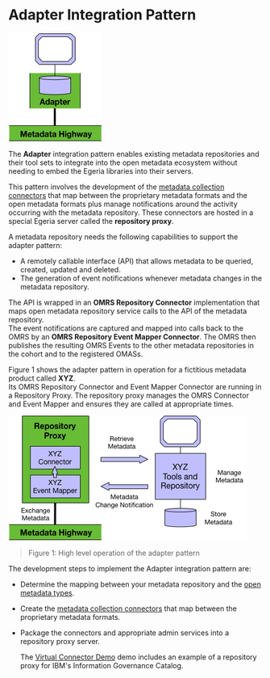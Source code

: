 <!-- SPDX-License-Identifier: CC-BY-4.0 -->
<!-- Copyright Contributors to the ODPi Egeria project. -->

# Adapter Integration Pattern

![icon](adapter-integration-pattern.png)

The **Adapter** integration pattern enables existing metadata
repositories and their tool sets to integrate into the open
metadata ecosystem without needing to embed the Egeria
libraries into their servers.

This pattern involves the development of the
[metadata collection connectors](../../../open-metadata-implementation/adapters/open-connectors/repository-services-connectors/open-metadata-collection-store-connectors/README.md) that map between the proprietary metadata formats
and the open metadata formats plus manage notifications around
the activity occurring with the metadata repository.
These connectors are hosted in a special Egeria server
called the **repository proxy**.

A metadata repository needs the following capabilities to support
the adapter pattern:

* A remotely callable interface (API) that allows metadata to be queried, created, updated and deleted.
* The generation of event notifications whenever metadata changes in the metadata repository.

The API is wrapped in an **OMRS Repository Connector** implementation
that maps open metadata repository service calls to the API of
the metadata repository.   
The event notifications are captured and mapped
into calls back to the OMRS by an **OMRS Repository Event Mapper Connector**.
The OMRS then publishes the resulting OMRS Events to the other metadata
repositories in the cohort and to the registered OMASs.

Figure 1 shows the adapter pattern in operation for a fictitious metadata
product called **XYZ**.  
Its OMRS Repository Connector and Event Mapper Connector are running in a Repository Proxy.  The repository proxy manages the OMRS Connector and Event Mapper and ensures they are called at appropriate times.

![Figure 1](adapter-integration-pattern-level-1.png)
> Figure 1: High level operation of the adapter pattern

The development steps to implement the Adapter integration pattern are:

* Determine the mapping between your metadata repository and the [open metadata types](../open-metadata-types/README.md).
* Create the [metadata collection connectors](../../../open-metadata-implementation/adapters/open-connectors/repository-services-connectors/open-metadata-collection-store-connectors/README.md) that map between the proprietary metadata formats.
* Package the connectors and appropriate admin services into a repository proxy server.  
  
  The [Virtual Connector Demo](../../../open-metadata-resources/open-metadata-demos/virtual-data-connector/igc-repository-proxy/README.md) demo includes an example of a repository proxy for IBM's Information Governance Catalog.